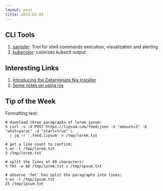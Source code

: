 ```yaml
---
layout: post
title: 2023-03-03
---
```


## CLI Tools

1. [sampler](https://github.com/sqshq/sampler): Tool for shell commands execution, visualization and alerting
2. [kubecolor](https://github.com/hidetatz/kubecolor): colorizes kubectl output

## Interesting Links

1. [Introducing the Determinate Nix Installer](https://determinate.systems/posts/determinate-nix-installer)
2. [Some notes on using nix](https://jvns.ca/blog/2023/02/28/some-notes-on-using-nix/)

## Tip of the Week

Formatting text:

```
# download three paragraphs of lorem ipsum:
% curl -s -X POST https://lipsum.com/feed/json -d "amount=3" -d "what=paras" -d "start=true" \
  | jq -r '.feed.lipsum' > /tmp/lorem.txt

# get a line count to confirm:
% wc -l /tmp/lorem.txt
3 /tmp/lorem.txt

# split the lines at 80 characters:
% fmt -w 80 /tmp/lorem.txt > /tmp/ipsum.txt

# observe `fmt` has split the paragraphs into lines:
% wc -l /tmp/ipsum.txt
25 /tmp/ipsum.txt
```
